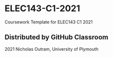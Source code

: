 # ELEC143-C1-2021

Coursework Template for ELEC143 C1 2021

Distributed by GitHub Classroom
-------------------------------

2021 Nicholas Outram, University of Plymouth

